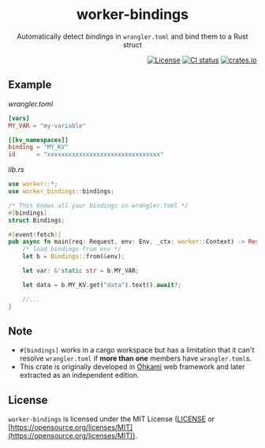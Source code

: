 <h1 align="center">worker-bindings</h1>
<p align="center">Automatically detect <em>bindings</em> in <code>wrangler.toml</code> and bind them to a Rust struct</p>

<div align="right">
    <a href="https://github.com/ohkami-rs/worker-bindings/blob/main/LICENSE"><img alt="License" src="https://img.shields.io/crates/l/worker-bindings.svg" /></a>
    <a href="https://github.com/ohkami-rs/worker-bindings/actions"><img alt="CI status" src="https://github.com/ohkami-rs/worker-bindings/actions/workflows/CI.yaml/badge.svg"/></a>
    <a href="https://crates.io/crates/worker-bindings"><img alt="crates.io" src="https://img.shields.io/crates/v/worker-bindings" /></a>
</div>

## Example

*wrangler.toml*
```toml
[vars]
MY_VAR = "my-variable"

[[kv_namespaces]]
binding = "MY_KV"
id      = "xxxxxxxxxxxxxxxxxxxxxxxxxxxxxxxx"
```

*lib.rs*
```rust
use worker::*;
use worker_bindings::bindings;

/* This knows all your bindings in wrangler.toml */
#[bindings]
struct Bindings;

#[event(fetch)]
pub async fn main(req: Request, env: Env, _ctx: worker::Context) -> Result<Response> {
    /* load bindings from env */
    let b = Bindings::from(&env);

    let var: &'static str = b.MY_VAR;

    let data = b.MY_KV.get("data").text().await?;

    //...
}
```

## Note

- `#[bindings]` works in a cargo workspace but has a limitation that it can't resolve `wrangler.toml` if **more than one** members have `wrangler.toml`s.
- This crate is originally developed in [Ohkami](https://crates.io/crates/ohkami) web framework and later extracted as an independent edition.

## License
`worker-bindings` is licensed under the MIT License ([LICENSE](https://github.com/ohkami-rs/worker-bindings/blob/main/LICENSE) or [https://opensource.org/licenses/MIT](https://opensource.org/licenses/MIT)).